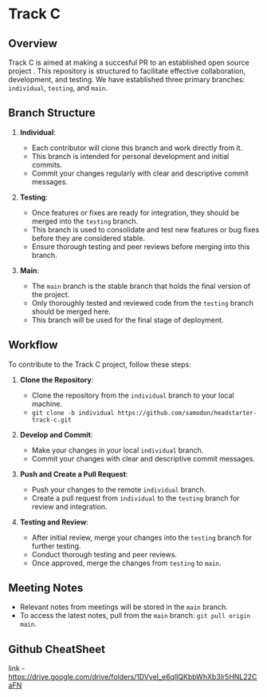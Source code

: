 # Track C

## Overview

Track C is aimed at making a succesful PR to an established open source project . This repository is structured to facilitate effective collaboration, development, and testing. We have established three primary branches: `individual`, `testing`, and `main`.

## Branch Structure

1. **Individual**:
    - Each contributor will clone this branch and work directly from it.
    - This branch is intended for personal development and initial commits.
    - Commit your changes regularly with clear and descriptive commit messages.
  
2. **Testing**:
    - Once features or fixes are ready for integration, they should be merged into the `testing` branch.
    - This branch is used to consolidate and test new features or bug fixes before they are considered stable.
    - Ensure thorough testing and peer reviews before merging into this branch.

3. **Main**:
    - The `main` branch is the stable branch that holds the final version of the project.
    - Only thoroughly tested and reviewed code from the `testing` branch should be merged here.
    - This branch will be used for the final stage of deployment.

## Workflow

To contribute to the Track C project, follow these steps:

1. **Clone the Repository**:
    - Clone the repository from the `individual` branch to your local machine.
    - `git clone -b individual https://github.com/samodon/headstarter-track-c.git`

2. **Develop and Commit**:
    - Make your changes in your local `individual` branch.
    - Commit your changes with clear and descriptive commit messages.

3. **Push and Create a Pull Request**:
    - Push your changes to the remote `individual` branch.
    - Create a pull request from `individual` to the `testing` branch for review and integration.

4. **Testing and Review**:
    - After initial review, merge your changes into the `testing` branch for further testing.
    - Conduct thorough testing and peer reviews.
    - Once approved, merge the changes from `testing` to `main`.

## Meeting Notes

- Relevant notes from meetings will be stored in the `main` branch.
- To access the latest notes, pull from the `main` branch: `git pull origin main`.

## Github CheatSheet
link - https://drive.google.com/drive/folders/1DVyeI_e6qlIQKbbWhXb3lr5HNL22CaFN
